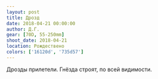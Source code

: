 ```yaml
---
layout: post
title: Дрозд
date: 2018-04-21 00:00:00
author: Д.Г.
gear: [70D, 55-250mm]
shoot_date: 2018-04-21
location: Рождествено
colors: ['16120d', '735d57']
---
```

Дрозды прилетели. Гнёзда строят, по всей видимости.
